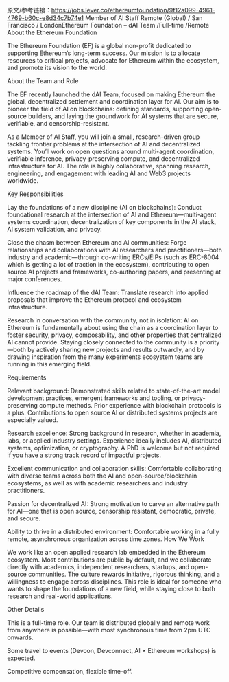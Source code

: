 原文/参考链接：https://jobs.lever.co/ethereumfoundation/9f12a099-4961-4769-b60c-e8d34c7b74e1
Member of AI Staff
Remote (Global) / San Francisco / LondonEthereum Foundation – dAI Team /Full-time /Remote
About the Ethereum Foundation

The Ethereum Foundation (EF) is a global non-profit dedicated to supporting Ethereum’s long-term success. Our mission is to allocate resources to critical projects, advocate for Ethereum within the ecosystem, and promote its vision to the world.

About the Team and Role

The EF recently launched the dAI Team, focused on making Ethereum the global, decentralized settlement and coordination layer for AI. Our aim is to pioneer the field of AI on blockchains: defining standards, supporting open-source builders, and laying the groundwork for AI systems that are secure, verifiable, and censorship-resistant.

As a Member of AI Staff, you will join a small, research-driven group tackling frontier problems at the intersection of AI and decentralized systems. You’ll work on open questions around multi-agent coordination, verifiable inference, privacy-preserving compute, and decentralized infrastructure for AI. The role is highly collaborative, spanning research, engineering, and engagement with leading AI and Web3 projects worldwide.

Key Responsibilities

Lay the foundations of a new discipline (AI on blockchains): Conduct foundational research at the intersection of AI and Ethereum—multi-agent systems coordination, decentralization of key components in the AI stack, AI system validation, and privacy.

Close the chasm between Ethereum and AI communities: Forge relationships and collaborations with AI researchers and practitioners—both industry and academic—through co-writing ERCs/EIPs (such as ERC-8004 which is getting a lot of traction in the ecosystem), contributing to open source AI projects and frameworks, co-authoring papers, and presenting at major conferences.

Influence the roadmap of the dAI Team: Translate research into applied proposals that improve the Ethereum protocol and ecosystem infrastructure.

Research in conversation with the community, not in isolation: AI on Ethereum is fundamentally about using the chain as a coordination layer to foster security, privacy, composability, and other properties that centralized AI cannot provide. Staying closely connected to the community is a priority—both by actively sharing new projects and results outwardly, and by drawing inspiration from the many experiments ecosystem teams are running in this emerging field.

Requirements

Relevant background: Demonstrated skills related to state-of-the-art model development practices, emergent frameworks and tooling, or privacy-preserving compute methods. Prior experience with blockchain protocols is a plus. Contributions to open source AI or distributed systems projects are especially valued.

Research excellence: Strong background in research, whether in academia, labs, or applied industry settings. Experience ideally includes AI, distributed systems, optimization, or cryptography. A PhD is welcome but not required if you have a strong track record of impactful projects.

Excellent communication and collaboration skills: Comfortable collaborating with diverse teams across both the AI and open-source/blockchain ecosystems, as well as with academic researchers and industry practitioners.

Passion for decentralized AI: Strong motivation to carve an alternative path for AI—one that is open source, censorship resistant, democratic, private, and secure.

Ability to thrive in a distributed environment: Comfortable working in a fully remote, asynchronous organization across time zones.
How We Work

We work like an open applied research lab embedded in the Ethereum ecosystem. Most contributions are public by default, and we collaborate directly with academics, independent researchers, startups, and open-source communities. The culture rewards initiative, rigorous thinking, and a willingness to engage across disciplines. This role is ideal for someone who wants to shape the foundations of a new field, while staying close to both research and real-world applications.

Other Details

This is a full-time role. Our team is distributed globally and remote work from anywhere is possible—with most synchronous time from 2pm UTC onwards.

Some travel to events (Devcon, Devconnect, AI × Ethereum workshops) is expected.

Competitive compensation, flexible time-off.
